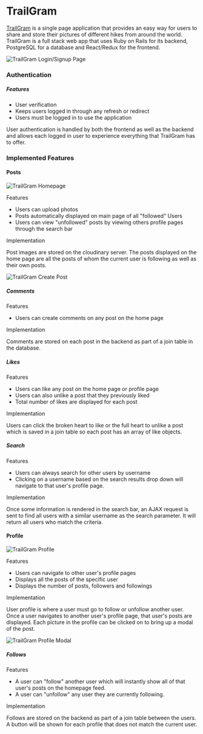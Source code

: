# TrailGram

[TrailGram](http://www.trailgram.us/) is a single page application that provides an easy way for users to share and store their pictures of different hikes from around the world.  TrailGram is a full stack web app that uses Ruby on Rails for its backend, PostgreSQL for a database and React/Redux for the frontend.

![TrailGram Login/Signup Page](./app/assets/images/login.png)


### Authentication

##### Features
- User verification
- Keeps users logged in through any refresh or redirect
- Users must be logged in to use the application

User authentication is handled by both the frontend as well as the backend and allows each logged in user to experience everything that TrailGram has to offer.

### Implemented Features

#### Posts

![TrailGram Homepage](./app/assets/images/home.png)

Features

- Users can upload photos
- Posts automatically displayed on main page of all "followed" Users
- Users can view "unfollowed" posts by viewing others profile pages through the search bar

Implementation

Post images are stored on the cloudinary server.  The posts displayed on the home page are all the posts of whom the current user is following as well as their own posts.

![TrailGram Create Post](./app/assets/images/new_post_modal.png)

##### Comments

Features

- Users can create comments on any post on the home page

Implementation

Comments are stored on each post in the backend as part of a join table in the database.

##### Likes

Features

- Users can like any post on the home page or profile page
- Users can also unlike a post that they previously liked
- Total number of likes are displayed for each post

Implementation

Users can click the broken heart to like or the full heart to unlike a post which is saved in a join table so each post has an array of like objects.

##### Search

Features

- Users can always search for other users by username
- Clicking on a username based on the search results drop down will navigate to that user's profile page.

Implementation

Once some information is rendered in the search bar, an AJAX request is sent to find all users with a similar username as the search parameter.  It will return all users who match the criteria.

#### Profile

![TrailGram Profile](./app/assets/images/profile.png)

Features

- Users can navigate to other user's profile pages
- Displays all the posts of the specific user
- Displays the number of posts, followers and followings

Implementation

User profile is where a user must go to follow or unfollow another user.  Once a user navigates to another user's profile page, that user's posts are displayed.  Each picture in the profile can be clicked on to bring up a modal of the post.

![TrailGram Profile Modal](./app/assets/images/profile_modal.png)


##### Follows

Features

- A user can "follow" another user which will instantly show all of that user's posts on the homepage feed.
- A user can "unfollow" any user they are currently following.

Implementation

Follows are stored on the backend as part of a join table between the users.  A button will be shown for each profile that does not match the current user.
